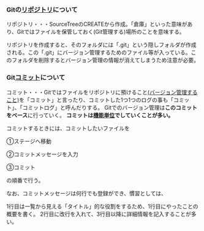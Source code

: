 ### **Gitの<u>リポジトリ</u>について**

リポジトリ・・・SourceTreeのCREATEから作成。「倉庫」といった意味があり、Gitではファイルを保管しておく(Git管理する)場所のことを意味する。

リポジトリを作成すると、そのフォルダには「.git」という隠しフォルダが作成される。この「.git」にバージョン管理するためのファイル等が入っている。このフォルダを削除するとバージョン管理の情報が消えてしまうため注意が必要。

### Git<u>コミット</u>について

コミット・・・Gitではファイルをリポジトリに預けること<u>(バージョン管理すること)</u>を「コミット」と言ったり、コミットした1つ1つのログの事も「コミット」、「コミットログ」と呼んだりする。
Gitでのバージョン管理は**このコミットをベース**に行っていく。
**コミットは<u>機能単位</u>でしていくことが多い。**

コミットするときには、コミットしたいファイルを

①ステージへ移動

②コミットメッセージを入力

③コミット

の順番で行う。

なお、コミットメッセージは何行でも登録ができ、慣習としては、

1行目は一覧から見える「タイトル」的な役割をするため、1行目にやったことの概要を書く。
2行目に改行を入れて、3行目以降に詳細情報を記入することが多い。


